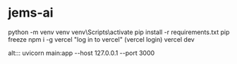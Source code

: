 # jems-ai
python -m venv venv
venv\Scripts\activate
pip install -r requirements.txt
pip freeze
npm i -g vercel
"log in to vercel" (vercel login)
vercel dev


alt:::
uvicorn main:app --host 127.0.0.1 --port 3000